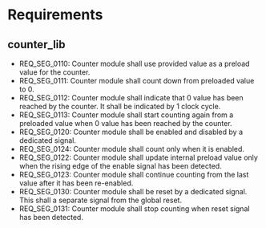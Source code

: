 # Requirements

## counter_lib

* REQ_SEG_0110: Counter module shall use provided value as a preload value for the counter.
* REQ_SEG_0111: Counter module shall count down from preloaded value to 0.
* REQ_SEG_0112: Counter module shall indicate that 0 value has been reached by the counter. It shall be indicated by 1 clock cycle.
* REQ_SEG_0113: Counter module shall start counting again from a preloaded value when 0 value has been reached by the counter.
* REQ_SEG_0120: Counter module shall be enabled and disabled by a dedicated signal.
* REQ_SEG_0124: Counter module shall count only when it is enabled.
* REQ_SEG_0122: Counter module shall update internal preload value only when the rising edge of the enable signal has been detected.
* REQ_SEG_0123: Counter module shall continue counting from the last value after it has been re-enabled.
* REQ_SEG_0130: Counter module shall be reset by a dedicated signal. This shall a separate signal from the global reset.
* REQ_SEG_0131: Counter module shall stop counting when reset signal has been detected.